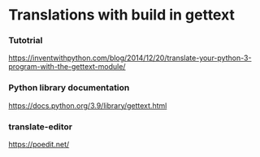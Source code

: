 # Translations with build in gettext

### Tutotrial
https://inventwithpython.com/blog/2014/12/20/translate-your-python-3-program-with-the-gettext-module/

### Python library documentation
https://docs.python.org/3.9/library/gettext.html

### translate-editor
https://poedit.net/
